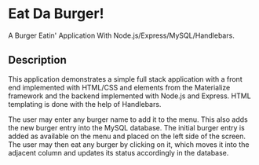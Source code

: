 # Eat Da Burger!


A Burger Eatin' Application With Node.js/Express/MySQL/Handlebars.
## Description
This application demonstrates a simple full stack application with a front end implemented with HTML/CSS and elements from the Materialize framework and the backend implemented with Node.js and Express. HTML templating is done with the help of Handlebars.

The user may enter any burger name to add it to the menu. This also adds the new burger entry into the MySQL database. The initial burger entry is added as available on the menu and placed on the left side of the screen. The user may then eat any burger by clicking on it, which moves it into the adjacent column and updates its status accordingly in the database.
